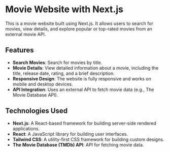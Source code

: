 # Movie Website with Next.js

This is a movie website built using Next.js. It allows users to search for movies, view details, and explore popular or top-rated movies from an external movie API.

## Features

- **Search Movies**: Search for movies by title.
- **Movie Details**: View detailed information about a movie, including the title, release date, rating, and a brief description.
- **Responsive Design**: The website is fully responsive and works on mobile and desktop devices.
- **API Integration**: Uses an external API to fetch movie data (e.g., The Movie Database API).

## Technologies Used

- **Next.js**: A React-based framework for building server-side rendered applications.
- **React**: A JavaScript library for building user interfaces.
- **Tailwind CSS**: A utility-first CSS framework for building custom designs.
- **The Movie Database (TMDb) API**: API for fetching movie data.

